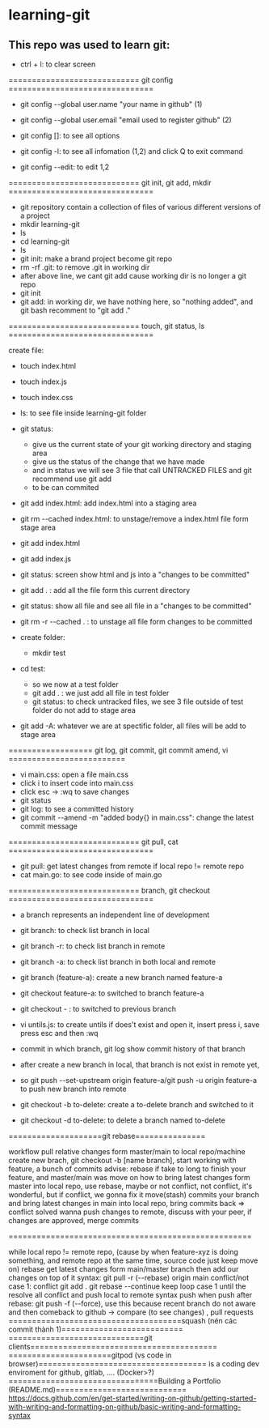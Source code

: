 # learning-git

## This repo was used to learn git: 

- ctrl + l: to clear screen

============================ git config ===============================
		
- git config --global user.name "your name in github" (1)
- git config --global user.email "email used to register github" (2)

- git config [<options>]: to see all options
- git config -l: to see all infomation (1,2) and click Q to exit command
- git config --edit: to edit 1,2

============================ git init, git add, mkdir <name-dir> ===============================
	
- git repository contain a collection of files of various different versions of a project
- mkdir learning-git
- ls
- cd learning-git
- ls
- git init: make a brand project become git repo
- rm -rf .git: to remove .git in working dir
- after above line, we cant git add cause working dir is no longer a git repo
- git init
- git add: in working dir, we have nothing here, so "nothing added", and git bash recomment to "git add ."
	
============================ touch, git status, ls ===============================
	
create file: 
- touch index.html

- touch index.js

- touch index.css

- ls: to see file inside learning-git folder

- git status: 
	- give us the current state of your git working directory and staging area
	- give us the status of the change that we have made
	- and in status we will see 3 file that call UNTRACKED FILES and git recommend use git add <file>
	- to be can commited
- git add index.html: add index.html into a staging area
- git rm --cached index.html: to unstage/remove a index.html file form stage area
- git add index.html
- git add index.js
- git status: screen show html and js into a "changes to be committed"
- git add . : add all the file form this current directory 
- git status: show all file and see all file in a "changes to be committed"
- git rm -r --cached . : to unstage all file form changes to be committed

- create folder:
	- mkdir test
- cd test: 
	- so we now at a test folder
	- git add . : we just add all file in test folder
	- git status: to check untracked files, we see 3 file outside of test folder do not add to stage area
- git add -A: whatever we are at spectific folder, all files will be add to stage area
	
================== git log, git commit, git commit amend, vi <name-file> =========================
	
- vi main.css: open a file main.css 
- click i to insert code into main.css
- click esc -> :wq to save changes
- git status
- git log: to see a committed history
- git commit --amend -m "added body{} in main.css": change the latest commit message
	
============================ git pull, cat <name-file> ===============================
	
- git pull: get latest changes from remote if local repo != remote repo
- cat main.go: to see code inside of main.go
	
============================ branch, git checkout ===============================
	
- a branch represents an independent line of development
- git branch: to check list branch in local
- git branch -r: to check list branch in remote
- git branch -a: to check list branch in both local and remote
- git branch (feature-a): create a new branch named feature-a
- git checkout feature-a: to switched to branch feature-a
- git checkout - : to switched to previous branch
- vi untils.js: to create untils if does't exist and open it, insert press i, save press esc and then :wq
- commit in which branch, git log show commit history of that branch
- after create a new branch in local, that branch is not exist in remote yet, 
- so git push --set-upstream origin feature-a/git push -u origin feature-a to push new branch into remote

- git checkout -b to-delete: create a to-delete branch and switched to it
- git checkout -d to-delete: to delete a branch named to-delete
	
====================git rebase===============
	
workflow
pull relative changes form master/main to local repo/machine 
create new brach, git checkout -b [name branch], start working with feature, a bunch of commits
advise: rebase
if take to long to finish your feature, and master/main was move on
how to bring latest changes form master into local repo, use rebase, maybe or not conflict,
not conflict, it's wonderful, but if conflict, we gonna fix it
move(stash) commits your branch and bring latest changes in main into local repo, bring commits back
=> conflict solved
wanna push changes to remote, discuss with your peer, if changes are approved, merge commits
	
====================================================
	
while local repo != remote repo, (cause by when feature-xyz is doing something, and remote repo at the 
same time, source code just keep move on)
rebase
get latest changes form main/master branch then add our changes on top of it
syntax: git pull -r (--rebase) origin main 
conflict/not
case 1: conflict
git add .
git rebase --continue
keep loop case 1 until the resolve all conflict and push local to remote
syntax push when push after rebase: git push -f (--force), use this because recent branch do not aware
and then comeback to github -> compare (to see changes) , pull requests
=====================================squash (nén các commit thành 1)==========================
=============================git clients========================================
======================gitpod (vs code in browser)====================================
is a coding dev enviroment for github, gitlab, .... (Docker>?)
================================Building a Portfolio (README.md)============================
https://docs.github.com/en/get-started/writing-on-github/getting-started-with-writing-and-formatting-on-github/basic-writing-and-formatting-syntax
